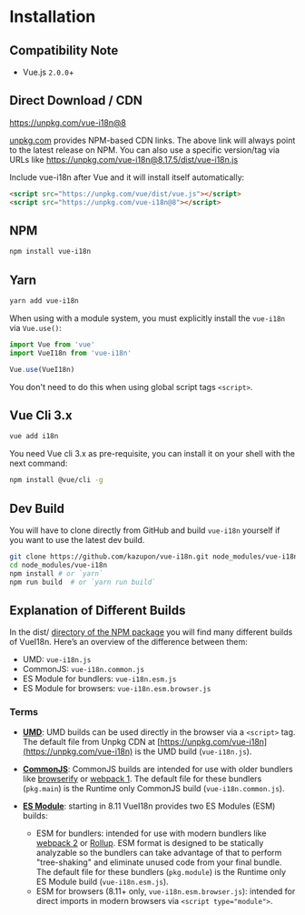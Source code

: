 # Installation

## Compatibility Note

- Vue.js `2.0.0`+

## Direct Download / CDN

<https://unpkg.com/vue-i18n@8>

[unpkg.com](https://unpkg.com) provides NPM-based CDN links. The above link will always point to the latest release on NPM. You can also use a specific version/tag via URLs like <https://unpkg.com/vue-i18n@8.17.5/dist/vue-i18n.js>

Include vue-i18n after Vue and it will install itself automatically:


```html
<script src="https://unpkg.com/vue/dist/vue.js"></script>
<script src="https://unpkg.com/vue-i18n@8"></script>
```

## NPM

```sh
npm install vue-i18n
```

## Yarn

```sh
yarn add vue-i18n
```

When using with a module system, you must explicitly install the `vue-i18n`
via `Vue.use()`:


```javascript
import Vue from 'vue'
import VueI18n from 'vue-i18n'

Vue.use(VueI18n)
```

You don't need to do this when using global script tags `<script>`.

## Vue Cli 3.x

```sh
vue add i18n
```

You need Vue cli 3.x as pre-requisite, you can install it on your shell with the next command:

```sh
npm install @vue/cli -g
```

## Dev Build

You will have to clone directly from GitHub and build `vue-i18n` yourself if you want to use the latest dev build.

```sh
git clone https://github.com/kazupon/vue-i18n.git node_modules/vue-i18n
cd node_modules/vue-i18n
npm install # or `yarn`
npm run build  # or `yarn run build`
```

## Explanation of Different Builds

In the dist/ [directory of the NPM package](https://cdn.jsdelivr.net/npm/vue-i18n/dist/) you will find many different builds of VueI18n. Here’s an overview of the difference between them:

- UMD: `vue-i18n.js`
- CommonJS: `vue-i18n.common.js`
- ES Module for bundlers: `vue-i18n.esm.js`
- ES Module for browsers: `vue-i18n.esm.browser.js`

### Terms

- **[UMD](https://github.com/umdjs/umd)**: UMD builds can be used directly in the browser via a `<script>` tag. The default file from Unpkg CDN at [https://unpkg.com/vue-i18n](https://unpkg.com/vue-i18n) is the UMD build (`vue-i18n.js`).

- **[CommonJS](http://wiki.commonjs.org/wiki/Modules/1.1)**: CommonJS builds are intended for use with older bundlers like [browserify](http://browserify.org/) or [webpack 1](https://webpack.github.io). The default file for these bundlers (`pkg.main`) is the Runtime only CommonJS build (`vue-i18n.common.js`).

- **[ES Module](http://exploringjs.com/es6/ch_modules.html)**: starting in 8.11 VueI18n provides two ES Modules (ESM) builds:
  - ESM for bundlers: intended for use with modern bundlers like [webpack 2](https://webpack.js.org) or [Rollup](https://rollupjs.org/). ESM format is designed to be statically analyzable so the bundlers can take advantage of that to perform "tree-shaking" and eliminate unused code from your final bundle. The default file for these bundlers (`pkg.module`) is the Runtime only ES Module build (`vue-i18n.esm.js`).
  - ESM for browsers (8.11+ only, `vue-i18n.esm.browser.js`): intended for direct imports in modern browsers via `<script type="module">`.
